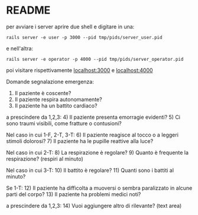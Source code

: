 # README

per avviare i server aprire due shell e digitare in una:

    rails server -e user -p 3000 --pid tmp/pids/server_user.pid
e nell'altra:

    rails server -e operator -p 4000 --pid tmp/pids/server_operator.pid
    
poi visitare rispettivamente [localhost:3000](http://localhost:3000) e [localhost:4000](http://localhost:4000)


Domande segnalazione emergenza:
1) Il paziente è coscente?
2) Il paziente respira autonomamente?
3) Il paziente ha un battito cardiaco?

a prescindere da 1,2,3:
4) Il paziente presenta emorragie evidenti?
5) Ci sono traumi visibili, come fratture o contusioni?

Nel caso in cui 1-F, 2-T, 3-T:
6) Il paziente reagisce al tocco o a leggeri stimoli dolorosi?
7) Il paziente ha le pupille reattive alla luce?

Nel caso in cui 2-T:
8) La respirazione è regolare?
9) Quanto è frequente la respirazione? (respiri al minuto)

Nel caso in cui 3-T:
10) Il battito è regolare?
11) Quanti sono i battiti al minuto?

Se 1-T:
12) Il paziente ha difficolta a muoversi o sembra paralizzato in alcune parti del corpo?
13) Il paziente ha problemi medici noti?

a prescindere da 1,2,3:
14) Vuoi aggiungere altro di rilevante? (text area)
